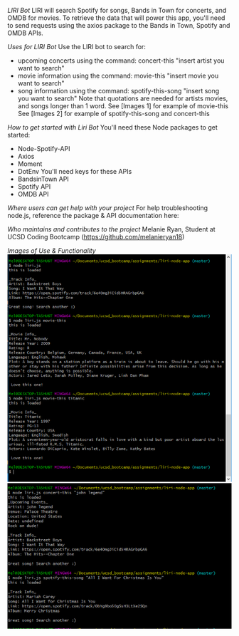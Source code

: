 *LIRI Bot*
LIRI will search Spotify for songs, Bands in Town for concerts, and OMDB for movies.
To retrieve the data that will power this app, you'll need to send requests using the axios package to the Bands in Town, Spotify and OMDB APIs. 

*Uses for LIRI Bot*
Use the LIRI bot to search for:
- upcoming concerts using the command: concert-this "insert artist you want to search" 
- movie information using the command: movie-this "insert movie you want to search"
- song information using the command: spotify-this-song "insert song you want to search"
Note that quotations are needed for artists movies, and songs longer than 1 word.
See [Images 1] for example of movie-this
See [Images 2] for example of spotify-this-song and concert-this

*How to get started with Liri Bot*
You'll need these Node packages to get started:
- Node-Spotify-API
- Axios
- Moment
- DotEnv
You'll need keys for these APIs
- BandsinTown API 
- Spotify API
- OMDB API

*Where users can get help with your project*
For help troubleshooting node.js, reference the package & API documentation here:


*Who maintains and contributes to the project*
Melanie Ryan, Student at UCSD Coding Bootcamp (https://github.com/melanieryan18)

*Images of Use & Functionality*
   ![Images 1](images/default-movie.png)
   ![Images 2](images/spotify-concert.png)
   